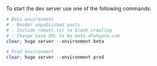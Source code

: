 To start the dev server use one of the following commands:
```PowerShell
# Beta environment
# - Render unpublished posts
# - Include robots.txt to block crawling
# - Change base URL to be beta.dfwhypno.com
clear; hugo server --environment beta

# Prod environment
clear; hugo server --environment prod
```